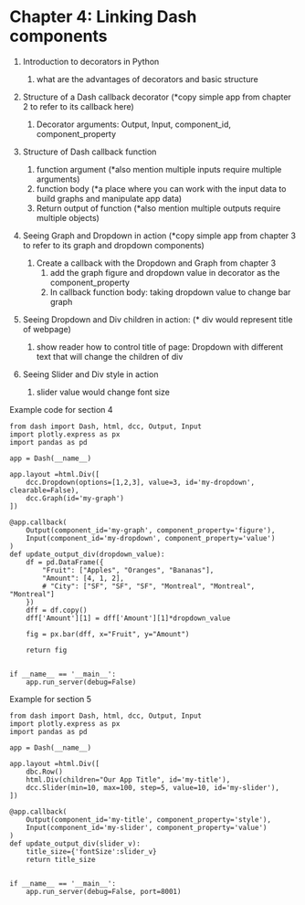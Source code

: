 # Chapter 4: Linking Dash components

 1. Introduction to decorators in Python
     1. what are the advantages of decorators and basic structure  
 2. Structure of a Dash callback decorator (*copy simple app from chapter 2 to refer to its callback here)
     1. Decorator arguments: Output, Input, component_id, component_property 
 3. Structure of Dash callback function
     1. function argument (*also mention multiple inputs require multiple arguments)
     2. function body (*a place where you can work with the input data to build graphs and manipulate app data)
     3. Return output of function (*also mention multiple outputs require multiple objects)

  4. Seeing Graph and Dropdown in action (*copy simple app from chapter 3 to refer to its graph and dropdown components)
     1. Create a callback with the Dropdown and Graph from chapter 3
        1. add the graph figure and dropdown value in decorator as the component_property
        2. In callback function body: taking dropdown value to change bar graph 
  5. Seeing Dropdown and Div children in action: (* div would represent title of webpage)
     1. show reader how to control title of page: Dropdown with different text that will change the children of div
  6. Seeing Slider and Div style in action 
     1. slider value would change font size 

Example code for section 4
```
from dash import Dash, html, dcc, Output, Input
import plotly.express as px
import pandas as pd

app = Dash(__name__)

app.layout =html.Div([
    dcc.Dropdown(options=[1,2,3], value=3, id='my-dropdown', clearable=False),
    dcc.Graph(id='my-graph')
])

@app.callback(
    Output(component_id='my-graph', component_property='figure'),
    Input(component_id='my-dropdown', component_property='value')
)
def update_output_div(dropdown_value):
    df = pd.DataFrame({
        "Fruit": ["Apples", "Oranges", "Bananas"],
        "Amount": [4, 1, 2],
        # "City": ["SF", "SF", "SF", "Montreal", "Montreal", "Montreal"]
    })
    dff = df.copy()
    dff['Amount'][1] = dff['Amount'][1]*dropdown_value

    fig = px.bar(dff, x="Fruit", y="Amount")

    return fig


if __name__ == '__main__':
    app.run_server(debug=False)
```
    
Example for section 5
```
from dash import Dash, html, dcc, Output, Input
import plotly.express as px
import pandas as pd

app = Dash(__name__)

app.layout =html.Div([
    dbc.Row()
    html.Div(children="Our App Title", id='my-title'),
    dcc.Slider(min=10, max=100, step=5, value=10, id='my-slider'),
])

@app.callback(
    Output(component_id='my-title', component_property='style'),
    Input(component_id='my-slider', component_property='value')
)
def update_output_div(slider_v):
    title_size={'fontSize':slider_v}
    return title_size


if __name__ == '__main__':
    app.run_server(debug=False, port=8001)
```
